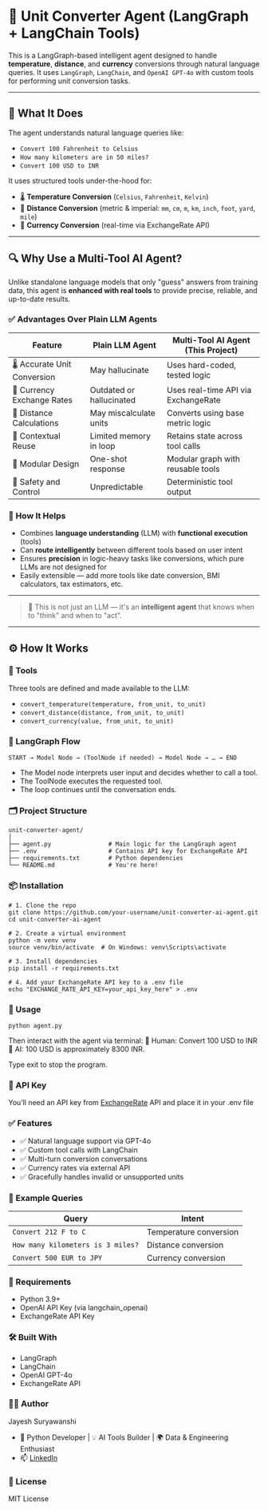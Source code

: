# 🔁 Unit Converter Agent (LangGraph + LangChain Tools)

This is a LangGraph-based intelligent agent designed to handle **temperature**, **distance**, and **currency** conversions through natural language queries. It uses `LangGraph`, `LangChain`, and `OpenAI GPT-4o` with custom tools for performing unit conversion tasks.

---

## 🧠 What It Does

The agent understands natural language queries like:

- `Convert 100 Fahrenheit to Celsius`
- `How many kilometers are in 50 miles?`
- `Convert 100 USD to INR`

It uses structured tools under-the-hood for:

- 🌡️ **Temperature Conversion** (`Celsius`, `Fahrenheit`, `Kelvin`)
- 📏 **Distance Conversion** (metric & imperial: `mm`, `cm`, `m`, `km`, `inch`, `foot`, `yard`, `mile`)
- 💱 **Currency Conversion** (real-time via ExchangeRate API)

---

## 🔍 Why Use a Multi-Tool AI Agent?

Unlike standalone language models that only "guess" answers from training data, this agent is **enhanced with real tools** to provide precise, reliable, and up-to-date results.

### ✅ Advantages Over Plain LLM Agents

| Feature                        | Plain LLM Agent         | Multi-Tool AI Agent (This Project)     |
|-------------------------------|-------------------------|----------------------------------------|
| 🌡️ Accurate Unit Conversion   | May hallucinate          | Uses hard-coded, tested logic          |
| 💱 Currency Exchange Rates    | Outdated or hallucinated | Uses real-time API via ExchangeRate    |
| 📏 Distance Calculations      | May miscalculate units   | Converts using base metric logic       |
| 🔁 Contextual Reuse           | Limited memory in loop   | Retains state across tool calls        |
| 🧠 Modular Design             | One-shot response        | Modular graph with reusable tools      |
| 🔐 Safety and Control         | Unpredictable            | Deterministic tool output              |

### 🧠 How It Helps

- Combines **language understanding** (LLM) with **functional execution** (tools)
- Can **route intelligently** between different tools based on user intent
- Ensures **precision** in logic-heavy tasks like conversions, which pure LLMs are not designed for
- Easily extensible — add more tools like date conversion, BMI calculators, tax estimators, etc.

---

> 🤖 This is not just an LLM — it's an **intelligent agent** that knows when to "think" and when to "act".

---

## ⚙️ How It Works

### 🧩 Tools

Three tools are defined and made available to the LLM:

- `convert_temperature(temperature, from_unit, to_unit)`
- `convert_distance(distance, from_unit, to_unit)`
- `convert_currency(value, from_unit, to_unit)`

### 🔄 LangGraph Flow

```text
START → Model Node → (ToolNode if needed) → Model Node → … → END
```
- The Model node interprets user input and decides whether to call a tool.
- The ToolNode executes the requested tool.
- The loop continues until the conversation ends.

### 🗂️ Project Structure

```
unit-converter-agent/
│
├── agent.py                # Main logic for the LangGraph agent
├── .env                    # Contains API key for ExchangeRate API
├── requirements.txt        # Python dependencies
└── README.md               # You're here!
```

### 📦 Installation

```
# 1. Clone the repo
git clone https://github.com/your-username/unit-converter-ai-agent.git
cd unit-converter-ai-agent

# 2. Create a virtual environment
python -m venv venv
source venv/bin/activate  # On Windows: venv\Scripts\activate

# 3. Install dependencies
pip install -r requirements.txt

# 4. Add your ExchangeRate API key to a .env file
echo "EXCHANGE_RATE_API_KEY=your_api_key_here" > .env
```

### 🚀 Usage

```python agent.py```

Then interact with the agent via terminal:
🧑 Human: Convert 100 USD to INR
🤖 AI: 100 USD is approximately 8300 INR.

Type exit to stop the program.

### 🔐 API Key
You’ll need an API key from [ExchangeRate](https://app.exchangerate-api.com/) API and place it in your .env file

### ✅ Features
- ✅ Natural language support via GPT-4o
- ✅ Custom tool calls with LangChain
- ✅ Multi-turn conversion conversations
- ✅ Currency rates via external API
- ✅ Gracefully handles invalid or unsupported units

### 🧪 Example Queries

| Query                             | Intent                 |
| --------------------------------- | ---------------------- |
| `Convert 212 F to C`              | Temperature conversion |
| `How many kilometers is 3 miles?` | Distance conversion    |
| `Convert 500 EUR to JPY`          | Currency conversion    |

### 📌 Requirements

- Python 3.9+
- OpenAI API Key (via langchain_openai)
- ExchangeRate API Key

### 🛠️ Built With
- LangGraph
- LangChain
- OpenAI GPT-4o
- ExchangeRate API

### 🧑‍💻 Author
Jayesh Suryawanshi
- 🧠 Python Developer | 💡 AI Tools Builder | 🌍 Data & Engineering Enthusiast
- 📫 [LinkedIn](https://www.linkedin.com/in/jayesh-suryawanshi-858bb21aa/)

### 📄 License
MIT License

